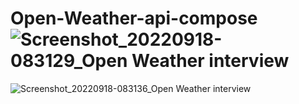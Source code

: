 # Open-Weather-api-compose![Screenshot_20220918-083129_Open Weather interview](https://user-images.githubusercontent.com/29674637/190885720-34b27f4e-7329-4c6c-af77-f09de64a0ba9.jpg)
![Screenshot_20220918-083136_Open Weather interview](https://user-images.githubusercontent.com/29674637/190885744-80107c4e-e3d5-48ae-9951-159730d37947.jpg)

